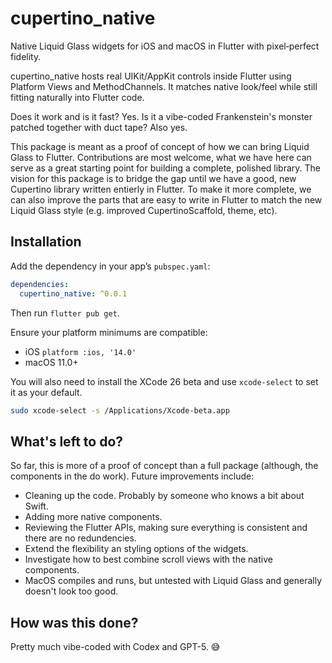 # cupertino_native

Native Liquid Glass widgets for iOS and macOS in Flutter with pixel‑perfect fidelity.

cupertino_native hosts real UIKit/AppKit controls inside Flutter using Platform Views and MethodChannels. It matches native look/feel while still fitting naturally into Flutter code.

Does it work and is it fast? Yes. Is it a vibe-coded Frankenstein's monster patched together with duct tape? Also yes.

This package is meant as a proof of concept of how we can bring Liquid Glass to Flutter. Contributions are most welcome, what we have here can serve as a great starting point for building a complete, polished library. The vision for this package is to bridge the gap until we have a good, new Cupertino library written entierly in Flutter. To make it more complete, we can also improve the parts that are easy to write in Flutter to match the new Liquid Glass style (e.g. improved CupertinoScaffold, theme, etc).

## Installation

Add the dependency in your app’s `pubspec.yaml`:

```yaml
dependencies:
  cupertino_native: ^0.0.1
```

Then run `flutter pub get`.

Ensure your platform minimums are compatible:

- iOS `platform :ios, '14.0'`
- macOS 11.0+

You will also need to install the XCode 26 beta and use `xcode-select` to set it as your default.

```bash
sudo xcode-select -s /Applications/Xcode-beta.app
```

## What's left to do?
So far, this is more of a proof of concept than a full package (although, the components in the do work). Future improvements include:

- Cleaning up the code. Probably by someone who knows a bit about Swift.
- Adding more native components.
- Reviewing the Flutter APIs, making sure everything is consistent and there are no redundencies.
- Extend the flexibility an styling options of the widgets.
- Investigate how to best combine scroll views with the native components.
- MacOS compiles and runs, but untested with Liquid Glass and generally doesn't look too good.

## How was this done?
Pretty much vibe-coded with Codex and GPT-5. 😅
